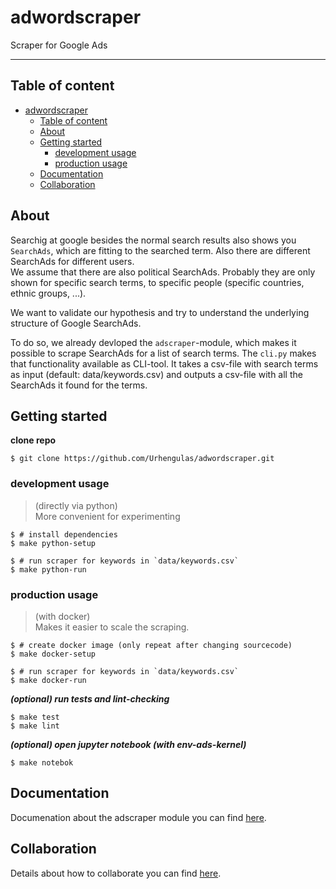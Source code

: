 # adwordscraper
Scraper for Google Ads
___

## Table of content

- [adwordscraper](#adwordscraper)
  - [Table of content](#table-of-content)
  - [About](#about)
  - [Getting started](#getting-started)
    - [development usage](#development-usage)
    - [production usage](#production-usage)
  - [Documentation](#documentation)
  - [Collaboration](#collaboration)

## About
Searchig at google besides the normal search results also shows you `SearchAds`, which are fitting to the searched term. Also there are different SearchAds for different users.  
We assume that there are also political SearchAds. Probably they are only shown for specific search terms, to specific people (specific countries, ethnic groups, ...).

We want to validate our hypothesis and try to understand the underlying structure of Google SearchAds.

To do so, we already devloped the `adscraper`-module, which makes it possible to scrape SearchAds for a list of search terms.
The `cli.py` makes that functionality available as CLI-tool. It takes a csv-file with search terms as input (default: data/keywords.csv) and outputs a csv-file with all the SearchAds it found for the terms.

## Getting started

**clone repo**
```shell
$ git clone https://github.com/Urhengulas/adwordscraper.git
```

### development usage
> (directly via python)  
> More convenient for experimenting

```shell
$ # install dependencies
$ make python-setup

$ # run scraper for keywords in `data/keywords.csv`
$ make python-run
```

### production usage
> (with docker)  
> Makes it easier to scale the scraping.

```shell
$ # create docker image (only repeat after changing sourcecode)
$ make docker-setup

$ # run scraper for keywords in `data/keywords.csv`
$ make docker-run
```

**_(optional) run tests and lint-checking_**
```shell
$ make test
$ make lint
```

**_(optional) open jupyter notebook (with env-ads-kernel)_**
```shell
$ make notebok
```

## Documentation
Documenation about the adscraper module you can find [here](adscraper/DOCUMENTATION.md).

## Collaboration
Details about how to collaborate you can find [here](COLLABORATION.md).
